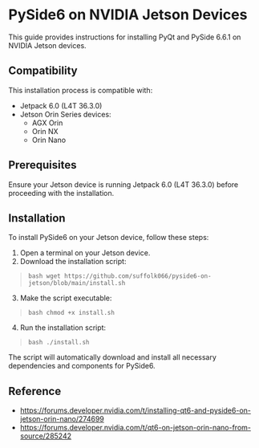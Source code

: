 # PySide6 on NVIDIA Jetson Devices
This guide provides instructions for installing PyQt and PySide 6.6.1 on NVIDIA Jetson devices.

## Compatibility
This installation process is compatible with:

* Jetpack 6.0 (L4T 36.3.0)
* Jetson Orin Series devices:
  - AGX Orin
  - Orin NX
  - Orin Nano

## Prerequisites
Ensure your Jetson device is running Jetpack 6.0 (L4T 36.3.0) before proceeding with the installation.

## Installation
To install PySide6 on your Jetson device, follow these steps:

1. Open a terminal on your Jetson device.
2. Download the installation script:
  > ```bash wget https://github.com/suffolk066/pyside6-on-jetson/blob/main/install.sh```

3. Make the script executable:
  > ```bash chmod +x install.sh```

4. Run the installation script:
  > ```bash ./install.sh```


The script will automatically download and install all necessary dependencies and components for PySide6.

## Reference
- https://forums.developer.nvidia.com/t/installing-qt6-and-pyside6-on-jetson-orin-nano/274699
- https://forums.developer.nvidia.com/t/qt6-on-jetson-orin-nano-from-source/285242

